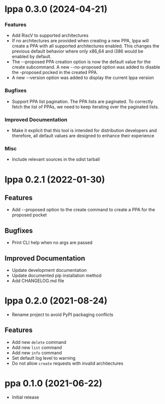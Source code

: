 lppa 0.3.0 (2024-04-21)
=======================

### Features

- Add RiscV to supported architectures
- If no architectures are provided when creating a new PPA, lppa will create a
  PPA with all supported architectures enabled. This changes the previous default
  behavior where only x86_64 and i386 would be enabled by default.
- The --proposed PPA creation option is now the default value for the create
  subcommand. A new --no-proposed option was added to disable the -proposed
  pocked in the created PPA.
- A new --version option was added to display the current lppa version

### Bugfixes

- Support PPA list pagination. The PPA lists are paginated. To correctly fetch
  the list of PPAs, we need to keep iterating over the paginated lists.

### Improved Documentation

- Make it explicit that this tool is intended for distribution developers and
  therefore, all default values are designed to enhance their experience

### Misc

- Include relevant sources in the sdist tarball


lppa 0.2.1 (2022-01-30)
=======================

Features
--------

- Add --proposed option to the create command to create a PPA for the proposed
  pocket


Bugfixes
--------

- Print CLI help when no args are passed


Improved Documentation
----------------------

- Update development documentation
- Update documented pip installation method
- Add CHANGELOG.md file


lppa 0.2.0 (2021-08-24)
=======================

- Rename project to avoid PyPI packaging conflicts

Features
--------

- Add new `delete` command
- Add new `list` command
- Add new `info` command
- Set default log level to warning
- Do not allow `create` requests with invalid architectures


ppa 0.1.0 (2021-06-22)
======================

- Initial release
